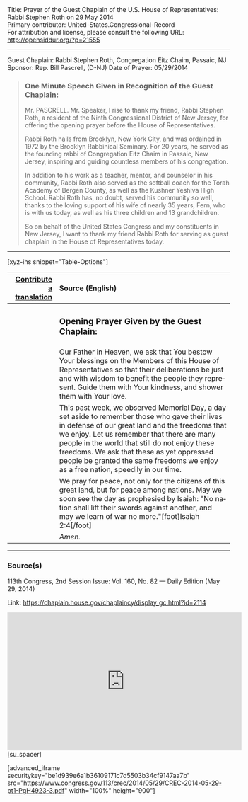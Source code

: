 <html>
<head></head>
<body>
Title: Prayer of the Guest Chaplain of the U.S. House of Representatives: Rabbi Stephen Roth on 29 May 2014<br />
Primary contributor: United-States.Congressional-Record<br />
For attribution and license, please consult the following URL: <a href="http://opensiddur.org/?p=21555">http://opensiddur.org/?p=21555</a>
<p />
<hr />

Guest Chaplain: Rabbi Stephen Roth, Congregation Eitz Chaim, Passaic, NJ
Sponsor: Rep. Bill Pascrell, (D-NJ)
Date of Prayer: 05/29/2014

<blockquote>
<h3>One Minute Speech Given in Recognition of the Guest Chaplain:</h3>
Mr. PASCRELL. Mr. Speaker, I rise to thank my friend, Rabbi Stephen Roth, a resident of the Ninth Congressional District of New Jersey, for offering the opening prayer before the House of Representatives.

Rabbi Roth hails from Brooklyn, New York City, and was ordained in 1972 by the Brooklyn Rabbinical Seminary. For 20 years, he served as the founding rabbi of Congregation Eitz Chaim in Passaic, New Jersey, inspiring and guiding countless members of his congregation.

In addition to his work as a teacher, mentor, and counselor in his community, Rabbi Roth also served as the softball coach for the Torah Academy of Bergen County, as well as the Kushner Yeshiva High School. Rabbi Roth has, no doubt, served his community so well, thanks to the loving support of his wife of nearly 35 years, Fern, who is with us today, as well as his three children and 13 grandchildren.

So on behalf of the United States Congress and my constituents in New Jersey, I want to thank my friend Rabbi Roth for serving as guest chaplain in the House of Representatives today.
</blockquote>

<hr />

[xyz-ihs snippet="Table-Options"]<table style="margin-left: auto; margin-right: auto;" class="draggable">
<thead><tr><th id="x" style="text-align: right;"><a href="/contributing/upload/">Contribute a translation</a></th><th style="text-align: left;">Source (English)</th></tr></thead>
<tbody>
<tr><td style="vertical-align:top;">
<div class="liturgy" lang="he">

</span></div></td>
 
<td style="vertical-align:top;">
<div class="english" lang="en">
<h3>Opening Prayer Given by the Guest Chaplain:</h3>
</div></td></tr>


<tr><td style="vertical-align:top;">
<div class="liturgy" lang="he">

</span></div></td>
 
<td style="vertical-align:top;">
<div class="english" lang="en">
Our Father in Heaven, 
we ask that You bestow Your blessings 
on the Members of this House of Representatives 
so that their deliberations be just and with wisdom 
to benefit the people they represent. 
Guide them with Your kindness, 
and shower them with Your love.
</div></td></tr>


<tr><td style="vertical-align:top;">
<div class="liturgy" lang="he">

</span></div></td>
 
<td style="vertical-align:top;">
<div class="english" lang="en">
This past week, 
we observed Memorial Day, 
a day set aside 
to remember those who gave their lives 
in defense of our great land 
and the freedoms that we enjoy. 
Let us remember 
that there are many people in the world 
that still do not enjoy these freedoms. 
We ask 
that these as yet oppressed people 
be granted the same freedoms we enjoy 
as a free nation, 
speedily in our time.
</div></td></tr>


<tr><td style="vertical-align:top;">
<div class="liturgy" lang="he">

</span></div></td>
 
<td style="vertical-align:top;">
<div class="english" lang="en">
We pray for peace, 
not only for the citizens of this great land, 
but for peace among nations. 
May we soon see the day as prophesied by Isaiah: 
"No nation shall lift their swords against another, 
and may we learn of war no more."[foot]Isaiah 2:4[/foot]
</div></td></tr>


<tr><td style="vertical-align:top;">
<div class="liturgy" lang="he">

</span></div></td>
 
<td style="vertical-align:top;">
<div class="english" lang="en">
<em>Amen.</em>
</div></td></tr>
</tbody></table>

<hr />

<h3>Source(s)</h3>

113th Congress, 2nd Session
Issue: Vol. 160, No. 82 — Daily Edition (May 29, 2014)

Link: <a href="https://chaplain.house.gov/chaplaincy/display_gc.html?id=2114">https://chaplain.house.gov/chaplaincy/display_gc.html?id=2114</a>

<iframe width=530 height=312 src='https://www.c-span.org/video/standalone/?c4499907/rabbi-stephen-roth-congregation-eitz-chaim' allowfullscreen='allowfullscreen' frameborder=0></iframe>[su_spacer]

[advanced_iframe securitykey="be1d939e6a1b36109171c7d5503b34cf9147aa7b" src="https://www.congress.gov/113/crec/2014/05/29/CREC-2014-05-29-pt1-PgH4923-3.pdf" width="100%" height="900"]
</body>
</html>